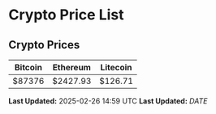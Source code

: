 # Crypto Price List

## Crypto Prices
| Bitcoin | Ethereum | Litecoin |
| ------- | -------- | -------- |
| $87376 | $2427.93 | $126.71 |
**Last Updated:** 2025-02-26 14:59 UTC
**Last Updated:** $DATE$

